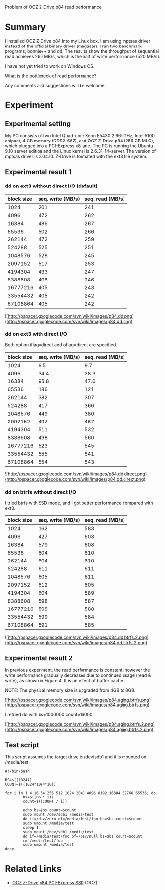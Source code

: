 Problem of OCZ Z-Drive p84 read performance

# Summary #

I installed OCZ Z-Drive p84 into my Linux box.  I am using mptsas driver instead of the official binary driver
(megasar).  I ran two benchmark programs; bonnie++ and dd.  The results show the throughput
of sequential read achieves 260 MB/s, which is the half of write performance (520 MB/s).

I have not yet tried to work on Windows OS.

What is the bottleneck of read performance?

Any comments and suggestions will be welcome.

# Experiment #

## Experimental setting ##
My PC consists of two Intel Quad-core Xeon E5430 2.66~GHz, Intel 5100 chipset,
4 GB memory (DDR2-667), and OCZ Z-Drive p84 (256 GB MLC),
which plugged into a PCI-Express x8 lane.
The PC is running the Ubuntu 9.10 server edition and the Linux kernel is 2.6.31-14-server.
The version of mptsas driver is 3.04.10.  Z-Drive is formated with the ext3 file system.

## Experimental result 1 ##
### dd on ext3 without direct I/O (default) ###

| **block size** | **seq. write (MB/s)** | **seq. read (MB/s)** |
|:---------------|:----------------------|:---------------------|
|1024	|201	|241 |
|4096	|472	|262 |
|16384	|486	|267 |
|65536	|502	|266 |
|262144	|472	|259 |
|524288	|525	|251 |
|1048576	|528	|245 |
|2097152	|517	|253 |
|4194304	|433	|247 |
|8388608	|406	|246 |
|16777216	|405	|243 |
|33554432	|405	|242 |
|67108864	|405	|242 |

![http://pspacer.googlecode.com/svn/wiki/images/p84.dd.png](http://pspacer.googlecode.com/svn/wiki/images/p84.dd.png)

### dd on ext3 with direct I/O ###
Both option iflag=direct and oflag=direct are specified.

| **block size** | **seq. write (MB/s)** | **seq. read (MB/s)** |
|:---------------|:----------------------|:---------------------|
|1024	|9.5	|9.7	|
|4096	|34.4	|28.3	|
|16384	|95.8	|47.0	|
|65536	|186	|121	|
|262144	|382	|307	|
|524288	|417	|366	|
|1048576	|449	|380	|
|2097152	|497	|467	|
|4194304	|511	|532	|
|8388608	|498	|560|
|16777216	|523	|545	|
|33554432	|555	|541	|
|67108864	|554	|543	|

![http://pspacer.googlecode.com/svn/wiki/images/p84.dd.direct.png](http://pspacer.googlecode.com/svn/wiki/images/p84.dd.direct.png)

### dd on btrfs without direct I/O ###
I tried btrfs with SSD mode, and I got better performance compared with ext3.

| **block size** | **seq. write (MB/s)** | **seq. read (MB/s)** |
|:---------------|:----------------------|:---------------------|
|1024 |162 |583 |
|4096 |427 |603 |
|16384 |579 |608 |
|65536 |604 |610 |
|262144 |604 |610 |
|524288 |611 |611 |
|1048576 |605 |611 |
|2097152 |612 |605 |
|4194304 |604 |589 |
|8388608 |598 |587 |
|16777216 |598 |588 |
|33554432 |599 |584 |
|67108864 |591 |585 |

![http://pspacer.googlecode.com/svn/wiki/images/p84.dd.btrfs.2.png](http://pspacer.googlecode.com/svn/wiki/images/p84.dd.btrfs.2.png)

## Experimental result 2 ##
In previous experiment, the read performance is constant, however the write performance gradually decreases due to continued usage (read & write), as shown in Figure 4.  It is an effect of buffer cache.

NOTE: The physical memory size is upgraded from 4GB to 8GB.

![http://pspacer.googlecode.com/svn/wiki/images/p84.aging.btrfs.png](http://pspacer.googlecode.com/svn/wiki/images/p84.aging.btrfs.png)

I retried dd with bs=1000000 count=16000.

![http://pspacer.googlecode.com/svn/wiki/images/p84.aging.btrfs.2.png](http://pspacer.googlecode.com/svn/wiki/images/p84.aging.btrfs.2.png)

## Test script ##
This script assumes the target drive is /dev/sdb1 and it is mounted on /media/test.

```
#!/bin/bash

BS=$((1024))
COUNT=$((1024*1024*10))

for i in 1 4 16 64 256 512 1024 2048 4096 8192 16384 32768 65536; do
        bs=$((BS * i))
        count=$((COUNT / i))

        echo bs=$bs count=$count
        sudo mount /dev/sdb1 /media/test
        dd if=/dev/zero of=/media/test/foo bs=$bs count=$count
        sudo umount /media/test
        sleep 1
        sudo mount /dev/sdb1 /media/test
        dd if=/media/test/foo of=/dev/null bs=$bs count=$count
        rm /media/test/foo
        sudo umount /media/test
done
```

# Related Links #
  * [OCZ Z-Drive p84 PCI-Express SSD](http://www.ocztechnology.com/products/solid_state_drives/ocz_z_drive_p84_pci_express_ssd) (OCZ)